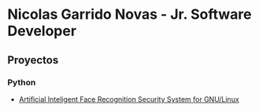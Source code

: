 # Nicolas Garrido Novas - Jr. Software Developer
## Proyectos
### Python
- <a href=https://github.com/ka0sd/FRSSL> Artificial Inteligent Face Recognition Security System for GNU/Linux

